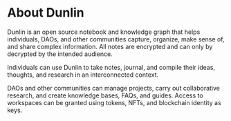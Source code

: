 # About Dunlin

Dunlin is an open source notebook and knowledge graph that helps individuals, DAOs, and other communities capture, organize, make sense of, and share complex information. All notes are encrypted and can only by decrypted by the intended audience.

Individuals can use Dunlin to take notes, journal, and compile their ideas, thoughts, and research in an interconnected context.

DAOs and other communities can manage projects, carry out collaborative research, and create knowledge bases, FAQs, and guides. Access to workspaces can be granted using tokens, NFTs, and blockchain identity as keys.
